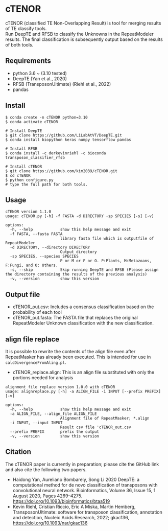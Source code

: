 # cTENOR
cTENOR (classified TE Non-Overlapping Result) is tool for merging results of TE classify tools.  
Run DeepTE and RFSB to classify the Unknowns in the RepeatModeler results. The final classification is subsequently output based on the results of both tools.

## Requirements
- python 3.6 ~ (3.10 tested)
- DeepTE (Yan et al., 2020)
- RFSB (TransposonUltimate) (Riehl et al., 2022)
- pandas

## Install
```
$ conda create -n cTENOR python=3.10
$ conda activate cTENOR

# Install DeepTE
$ git clone https://github.com/LiLabAtVT/DeepTE.git
$ conda install biopython keras numpy tensorflow pandas

# Install RFSB
$ conda install -c derkevinriehl -c bioconda transposon_classifier_rfsb 

# Install cTENOR
$ git clone https://github.com/kim2039/cTENOR.git
$ cd cTENOR
$ python configure.py
# type the full path for both tools.
```

## Usage
```
cTENOR version 1.1.0
usage: cTENOR.py [-h] -f FASTA -d DIRECTORY -sp SPECIES [-s] [-v]

options:
  -h, --help            show this help message and exit
  -f FASTA, --fasta FASTA
                        library fasta file which is outputfile of RepeatModeler
  -d DIRECTORY, --directory DIRECTORY
                        Output directory
  -sp SPECIES, --species SPECIES
                        P or M or F or O. P:Plants, M:Metazoans, F:Fungi, and O: Others.
  -s, --skip            Skip running DeepTE and RFSB (Please assign the directory containing the results of the previous analysis)
  -v, --version         show this version
```

## Output file
- cTENOR_out.csv: Includes a consensus classification based on the probability of each tool
- cTENOR_out.fasta: The FASTA file that replaces the original RepeatModeler Unknown classification with the new classification.

## align file replace
It is possible to rewrite the contents of the align file even after RepeatMasker has already been executed. This is intended for use in `calcDivergenceFromAling.pl`.
- cTENOR_replace.align: This is an align file substituted with only the portions needed for analysis

```
alignment file replace version 1.0.0 with cTENOR
usage: alignreplace.py [-h] -a ALIGN_FILE -i INPUT [--prefix PREFIX] [-v]

options:
  -h, --help            show this help message and exit
  -a ALIGN_FILE, --align_file ALIGN_FILE
                        Alignment file of RepeatMasker; *.align
  -i INPUT, --input INPUT
                        Result csv file 'cTENOR_out.csv
  --prefix PREFIX       prefix the output
  -v, --version         show this version
```

## Citation
The cTENOR paper is currently in preparation; please cite the GitHub link and also cite the following two papers.
- Haidong Yan, Aureliano Bombarely, Song Li 2020 DeepTE: a computational method for de novo classification of transposons with convolutional neural network. Bioinformatics, Volume 36, Issue 15, 1 August 2020, Pages 4269–4275. https://doi.org/10.1093/bioinformatics/btaa519
- Kevin Riehl, Cristian Riccio, Eric A Miska, Martin Hemberg, TransposonUltimate: software for transposon classification, annotation and detection, Nucleic Acids Research, 2022; gkac136, https://doi.org/10.1093/nar/gkac136